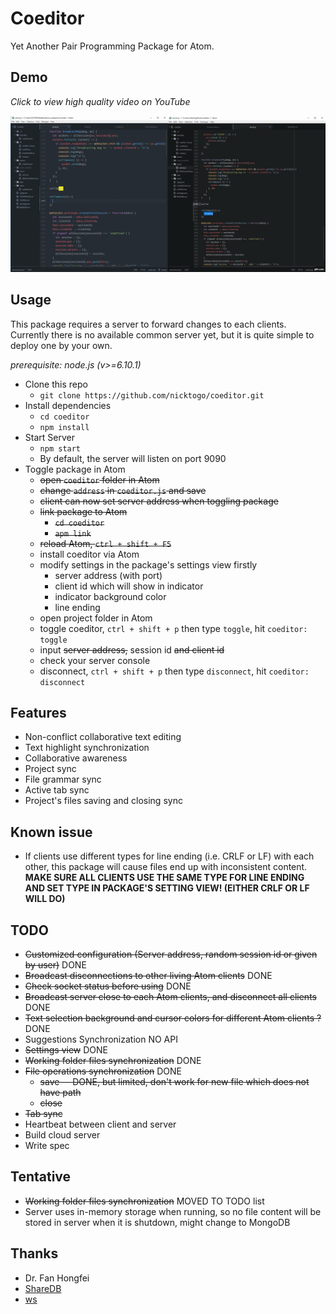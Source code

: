 # Coeditor

Yet Another Pair Programming Package for Atom.

## Demo
_Click to view high quality video on YouTube_

[![demo](demo.gif)](https://youtu.be/EOCw2HfRxZE)

## Usage
This package requires a server to forward changes to each clients.
Currently there is no available common server yet, but it is quite simple to deploy one by your own.

_prerequisite: node.js (v>=6.10.1)_

+ Clone this repo
  - `git clone https://github.com/nicktogo/coeditor.git`  
+ Install dependencies
  - `cd coeditor`
  - `npm install`
+ Start Server
  - `npm start`
  - By default, the server will listen on port 9090
+ Toggle package in Atom
  - ~~open `coeditor` folder in Atom~~
  - ~~change `address` in `coeditor.js` and save~~
  - ~~client can now set server address when toggling package~~
  - ~~link package to Atom~~
    - ~~`cd coeditor`~~
    - ~~`apm link`~~
  - ~~reload Atom, `ctrl + shift + F5`~~
  - install coeditor via Atom
  - modify settings in the package's settings view firstly
    - server address (with port)
    - client id which will show in indicator
    - indicator background color
    - line ending
  - open project folder in Atom
  - toggle coeditor, `ctrl + shift + p` then type `toggle`, hit `coeditor: toggle`
  - input ~~server address,~~ session id ~~and client id~~
  - check your server console
  - disconnect, `ctrl + shift + p` then type `disconnect`, hit `coeditor: disconnect`

## Features
+ Non-conflict collaborative text editing
+ Text highlight synchronization
+ Collaborative awareness
+ Project sync
+ File grammar sync
+ Active tab sync
+ Project's files saving and closing sync

## Known issue
+ If clients use different types for line ending (i.e. CRLF or LF) with each other, this package will cause files end up with inconsistent content.
**MAKE SURE ALL CLIENTS USE THE SAME TYPE FOR LINE ENDING AND SET TYPE IN PACKAGE'S SETTING VIEW! (EITHER CRLF OR LF WILL DO)**

## TODO
+ ~~Customized configuration (Server address, random session id or given by user)~~ DONE
+ ~~Broadcast disconnections to other living Atom clients~~ DONE
+ ~~Check socket status before using~~ DONE
+ ~~Broadcast server close to each Atom clients, and disconnect all clients~~ DONE
+ ~~Text selection background and cursor colors for different Atom clients ?~~ DONE  
+ Suggestions Synchronization NO API
+ ~~Settings view~~ DONE
+ ~~Working folder files synchronization~~ DONE
+ ~~File operations synchronization~~ DONE
  - ~~save -- DONE, but limited, don't work for new file which does not have path~~
  - ~~close~~
+ ~~Tab sync~~
+ Heartbeat between client and server
+ Build cloud server
+ Write spec

## Tentative
+ ~~Working folder files synchronization~~ MOVED TO TODO list
+ Server uses in-memory storage when running, so no file content will be stored in server when it is shutdown, might change to MongoDB

## Thanks
+ Dr. Fan Hongfei
+ [ShareDB](https://github.com/share/sharedb)
+ [ws](https://github.com/websockets/ws)
